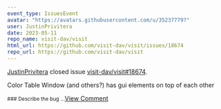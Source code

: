 ```yaml
---
event_type: IssuesEvent
avatar: "https://avatars.githubusercontent.com/u/35237779?"
user: JustinPrivitera
date: 2023-05-11
repo_name: visit-dav/visit
html_url: https://github.com/visit-dav/visit/issues/18674
repo_url: https://github.com/visit-dav/visit
---
```


<a href='https://github.com/JustinPrivitera' target='_blank'>JustinPrivitera</a> closed issue <a href='https://github.com/visit-dav/visit/issues/18674' target='_blank'>visit-dav/visit#18674</a>.

<p>Color Table Window (and others?) has gui elements on top of each other</p><small>### Describe the bug...</small><a href='https://github.com/visit-dav/visit/issues/18674' target='_blank'>View Comment</a>